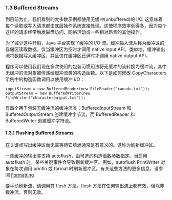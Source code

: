 ### 1.3 Buffered Streams
到目前为止，我们看到的大多数示例都使用无缓冲(unbuffered)的 I/O. 这意味着每个读取或写入请求都由底层操作系统直接处理。这使程序效率低得多，因为每个这样的请求经常触发磁盘访问、网络活动或一些相对昂贵的其他操作。

为了减少这种开销，Java 平台实现了缓冲的 I/O 流。缓冲输入流从称为缓冲区的存储区读取数据，仅当缓冲区为空时才调用 native input API。类似地，缓冲输出流将数据写入缓冲区，并且仅在缓冲区已满时才调用 native output API。

程序可以使用我们现在多次使用的包装习惯用法将无缓冲的流转换为缓冲流，其中无缓冲的流对象被传递给缓冲流类的构造函数。以下是如何修改 CopyCharacters 示例中的构造函数调用以使用缓冲 I/O：

```
inputStream = new BufferedReader(new FileReader("xanadu.txt"));
outputStream = new BufferedWriter(new FileWriter("characteroutput.txt"));
```

有四个用于包装无缓冲流的缓冲流类：BufferedInputStream 和 BufferedOutputStream 创建缓冲字节流，而 BufferedReader 和 BufferedWriter 创建缓冲字符流。

#### 1.3.1 Flushing Buffered Streams
在关键点写出缓冲区而无需等待它填满通常是有意义的。这称为刷新缓冲区。

一些缓冲的输出类支持 autoflush，由可选的构造函数参数指定。当启用 autoflush 时，某些关键事件会导致刷新缓冲区。例如，autoflush PrintWriter 对象在每次调用 println 或 format 时刷新缓冲区。有关这些方法的更多信息，请参阅 [Formatting](https://docs.oracle.com/javase/tutorial/essential/io/formatting.html)

要手动刷新流，请调用其 flush 方法。flush 方法在任何输出流上都有效，但除非缓冲流，否则无效。
